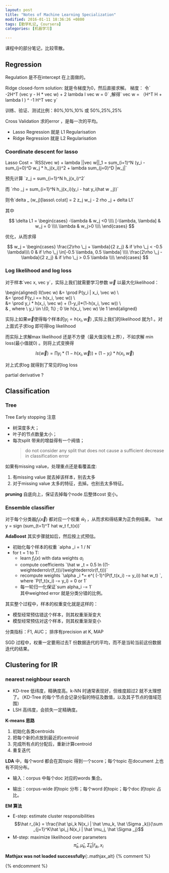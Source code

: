 ```yaml
---
layout: post
title: "Notes of Machine Learning Specialization"
modified: 2016-01-11 18:36:26 +0800
tags: [勤学札记, Coursera]
categories: [机器学习]

---
```


课程中的部分笔记，比较零散。

## Regression

Regulation 是不在intercept 在上面做的。

Ridge closed-form solution:
就是令梯度为0，然后直接求解。
梯度： 令\` -2H^T (vec y - H * vec w) + 2 lambda I vec w = 0\` ,解得\` vec w = （H^T H + lambda I ) ^ -1 H^T vec y\`

训练、验证、测试比例：80%,10%,10% 或 50%,25%,25%

Cross Validation 求的error ，是每一次的平均。

- Lasso Regression 就是 L1 Regularisation
- Ridge Regression 就是 L2 Regularisation

### Coordinate descent for lasso 

Lasso Cost = \`RSS(vec w) + lambda ||vec w||_1 =  sum\_(i=1)^N (y_i - sum\_(j=0)^D w_j * h_j(x_i))^2 + lambda sum\_(j=0)^D |w_j|\`

预先计算 \`z_j = sum_{i=1}^N h_j(x_i)^2\`

而 \`rho \_j = sum\_{i=1}^N h_j(x_i)(y_i - hat y_i(hat w _j))\`

则令\`delta _ (w_j)[lasso\ co\st] = 2 z_j w_j - 2 rho _j + delta L1\`

其中 

$$
\delta L1 = 
\begin{cases}
-\lambda & w_j <0 \\\\
[-\lambda, \lambda] & w_j = 0 \\\\
\lambda & w_j>0 \\\\
\end{cases}
$$

优化，从而求得

$$
w_j = 
\begin{cases}
\frac{2\rho \_j + \lambda}{2 z_j} & if \rho \_j < -0.5 \lambda\\\\
0 & if \rho \_j \in[-0.5 \lambda, 0.5 \lambda] \\\\
\frac{2\rho \_j - \lambda}{2 z_j}  & if \rho \_j > 0.5 \lambda \\\\
\end{cases}
$$

### Log likelihood and log loss

对于样本\`vec x, vec y\`，实际上我们就需要学习参数 $\vec w$ 以最大化likelihood：

\begin{aligned}
ll(\vec w) &= \prod P(y_i | x_i, \vec w)  \\\
&= \prod P(y_i == h(x_i, \vec w))  \\\
&= \prod y_i * h(x_i, \vec w) + (1-y_i)*(1-h(x_i, \vec w)) \\\
& , where \ y_i \in \\{0, 1\\} ; 0 \le h(x_i, \vec w) \le 1
\end{aligned}

实际上如果$\vec w$使得每个样本的$y_i = h(x_i, \vec w)$ ,实际上我们的likelihood 就为1 。对上面式子求log 即可得log likelihood

而实际上求解max likelihood 还是不方便（最大值没有上界），不如求解 min loss(最小值就0) 。则将上式变换得

$$
ls(\vec w)= \prod y_i *(1-h(x_i, \vec w)) + (1-y_i) * h(x_i, \vec w)
$$

对上式求log 就得到了常见的log loss

partial derivative ?

## Classification


###  Tree 
Tree Early stopping 注意

-   树深度多大；
-   叶子的节点数量太小；
-   每次split 带来的增益得有一个阀值；
    > do not consider any split that does not cause a sufficient decrease in classification error

如果有missing value，处理重点还是看覆盖度:

1. 有missing value 就去掉该样本，别去太多
2. 对于missing value 太多的特征，去掉。也别去太多特征。


**pruning** 自底向上，保证去掉每个node 后整体cost 变小。

### Ensemble classifier

对于每个分类器$f_t(\vec x)$ 都对应一个权重 $\hat w_t$ ，从而求和得结果为正负例结果。
\`hat y = sign (sum_(t=1)^T hat w_t f_t(x))\`

**AdaBoost** 其实步骤就如后，然后按上式预估。

- 初始化每个样本的权重 \`alpha _i = 1 / N\`
- for t = 1 to T:
    - learn $f_t(x)$ with data weights $\alpha _i$
    - compute coefficients \`\hat w _t = 0.5 ln ((1-weightederro\r(f_t))/(weightederro\r(f_t)))\`
    - recompute weights \`\alpha _i *= e^( (-1)^(P(f_t(x_i) -= y_i)) hat w_t) \`, where \`P(f_t(x_i) -= y_i) = 0 or 1\`
    - 每一轮归一化保证\`sum alpha_i -= 1\`    
      其中weighted error 就是分类分错的比例。


其实整个过程中，样本的权重变化就是这样的：

- 模型经常预估错这个样本，则其权重渐渐变大
- 模型经常预估对这个样本，则其权重渐渐变小


分类指标：F1, AUC； 排序有precision at K, MAP 

SGD 过程中，权重一定要用过去T 份数据迭代的平均，而不是当轮当前这份数据迭代的结果。

## Clustering for IR

### nearest neighbour search

- KD-tree 低纬度，精确度高。k-NN 时通常表现好，但维度超过2 就不太理想了。（KD-Tree 的每个节点会记录分裂的特征及数值，以及其子节点的值域范围）
- LSH 高纬度，会损失一定精确度。

**K-means 思路**

1. 初始化各类centroids
2. 把每个新的点放到最近的centroid
3. 完成所有点的分配后，重新计算centroid
4. 重复迭代

**LDA** 中，每个word 都会在其topic 得到一个score；每个topic 在document 上也有不同分布。

- 输入：corpus 中每个doc 对应的words 集合。


- 输出：corpus-wide 的topic 分布；每个word 的topic；每个doc 的topic 占比。



**EM 算法**

- E-step: estimate cluster responsibilities $$\hat r_{ik} = \frac{\hat \pi_k N(x_i | \hat \mu_k, \hat \Sigma _k)}{\sum _{j=1}^K\hat \pi_j N(x_i | \hat \mu_j, \hat \Sigma _j}$$
- M-step: maximize likelihood over parameters $$  \hat \pi_k , \hat \mu_k, \hat \Sigma _k | {\hat r_{ik}, x_i} $$



**Mathjax was not loaded successfully**{:.mathjax_alt} 
{% comment %}
<script type='text/x-mathjax-config'> MathJax.Hub.Config({ asciimath2jax: { delimiters: [['`','`']] }, tex2jax: {inlineMath: [['$', '$']], displayMath: [['$$', '$$']], processEscapes: false}});  </script>
<script type='text/javascript' src='http://cdn.mathjax.org/mathjax/latest/MathJax.js?config=TeX-MML-AM_HTMLorMML' async='async'></script>
{% endcomment %}

